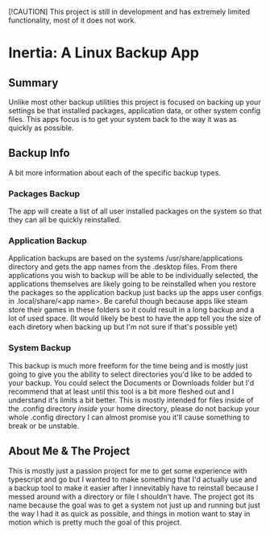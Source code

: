 [!CAUTION]
This project is still in development and has extremely limited functionality, most of it does not work.

# Inertia: A Linux Backup App

## Summary

Unlike most other backup utilities this project is focused on backing up your settings be that installed packages,
application data, or other system config files. This apps focus is to get your system back to the way it was as quickly as possible.

## Backup Info

A bit more information about each of the specific backup types.

### Packages Backup

The app will create a list of all user installed packages on the system so that they can all be quickly reinstalled.

### Application Backup

Application backups are based on the systems /usr/share/applications directory and gets the app names from the .desktop files.
From there applications you wish to backup will be able to be individually selected, the applications themselves are likely going to
be reinstalled when you restore the packages so the application backup just backs up the apps user configs in .local/share/\<app name\>.
Be careful though because apps like steam store their games in these folders so it could result in a long backup and a lot of used space.
(It would likely be best to have the app tell you the size of each diretory when backing up but I'm not sure if that's possible yet)

### System Backup

This backup is much more freeform for the time being and is mostly just going to give you the ability to select directories you'd like 
to be added to your backup. You could select the Documents or Downloads folder but I'd recommend that at least until this tool is a bit
more fleshed out and I understand it's limits a bit better. This is mostly intended for files inside of the .config directory *inside* your 
home directory, please do not backup your whole .config directory I can almost promise you it'll cause something to break or be unstable.


## About Me & The Project

This is mostly just a passion project for me to get some experience with typescript and go but I wanted to make something that I'd actually
use and a backup tool to make it easier after I innevitably have to reinstall because I messed around with a directory or file I shouldn't have.
The project got its name because the goal was to get a system not just up and running but just the way I had it as quick as possible, and things
in motion want to stay in motion which is pretty much the goal of this project.